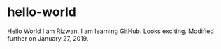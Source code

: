 # hello-world
Hello World
I am Rizwan. I am learning GitHub. 
Looks exciting. 
Modified further on January 27, 2019.
